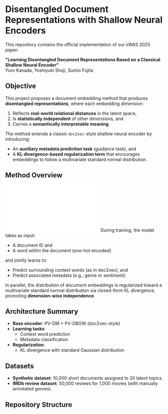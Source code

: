 # Disentangled Document Representations with Shallow Neural Encoders

This repository contains the official implementation of our iiWAS 2025 paper:

**"Learning Disentangled Document Representations Based on a Classical Shallow Neural Encoder"**  
Yuro Kanada, Yoshiyuki Shoji, Sumio Fujita

## Objective

This project proposes a document embedding method that produces **disentangled representations**, where each embedding dimension:

1. Reflects **real-world relational distances** in the latent space,  
2. Is **statistically independent** of other dimensions, and  
3. Carries a **semantically interpretable meaning**.

The method extends a classic `doc2vec`-style shallow neural encoder by introducing:

- An **auxiliary metadata prediction task** (guidance task), and  
- A **KL divergence-based regularization term** that encourages embeddings to follow a multivariate standard normal distribution.

## Method Overview

![Model architecture](./Detailed_architecture_e.pdf)
During training, the model takes as input:

- A document ID and  
- A word within the document (one-hot encoded)

and jointly learns to:

- Predict surrounding context words (as in doc2vec), and  
- Predict associated metadata (e.g., genre or sentiment)

In parallel, the distribution of document embeddings is regularized toward a multivariate standard normal distribution via closed-form KL divergence, promoting **dimension-wise independence**.

## Architecture Summary

- **Base encoder**: PV-DM + PV-DBOW (doc2vec-style)
- **Learning tasks**:
  - Context word prediction
  - Metadata classification
- **Regularization**:
  - KL divergence with standard Gaussian distribution

## Datasets

- **Synthetic dataset**: 10,000 short documents assigned to 20 latent topics.  
- **IMDb review dataset**: 50,000 reviews for 1,000 movies (with manually annotated genres).

## Repository Structure

